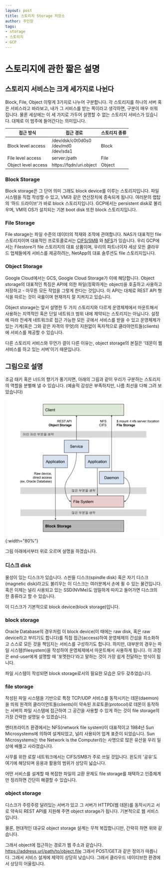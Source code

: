 ```yaml
---
layout: post
title: 스토리지 Storage 저장소
author: 주인장
tags:
- storage
- 스토리지
- GCP
---
```


# 스토리지에 관한 짧은 설명

## 스토리지 서비스는 크게 세가지로 나뉜다

Block, File, Object 이렇게 3가지로 나누어 구분합니다.
각 스토리지를 하나의 서버 혹은 서비스라고 바라보고, 내가 그 서비스를 받는 쪽이라고 생각하면, 구분이 매우 쉬워 집니다.
물론 세상에는 이 세 가지로 가두어 설명할 수 없는 스토리지 서비스가 있습니다. 대체로 이 범주에 들어간다는 의미입니다.

| 접근 방식 | 접근 경로 | 스토리지 종류 |
| -- | -- | -- |
| Block level access | /dev/dsk/c0t0d0s0 <br /> /dev/md0 <br /> /dev/sda1 | Block |
| File level access  |server:/path | File |
| Object level access | https://fqdn/uri.object | Object |

### Block Storage

Block storage은 그 단어 의미 그래도 block device를 이루는 스토리지입니다.
파일시스템을 직접 작성할 수 있고, VM과 같은 연산장치에 종속되게 됩니다.
여러분의 랩탑의 ‘하드 드라이브'가 바로 block 스토리지입니다. 
GCP에서는 persistent disk로 불리우며,
VM의 OS가 설치되는 기본 boot disk 또한 block 스토리지입니다. 

### File Storage

File storage는 파일 수준의 데이터의 적재와 조작에 관여합니다.
NAS가 대표적인 file 스토리지이며 대표적인 프로토콜로서는 
[CIFS/SMB](https://learn.microsoft.com/en-us/windows/win32/fileio/microsoft-smb-protocol-and-cifs-protocol-overview) 와 
[NFS](https://en.wikipedia.org/wiki/Network_File_System)가 있습니다. 
우리 GCP에서는 Filestore가 file 스토리지의 대표 상품이며, 
우리의 파트너이자 세상 모든 클라우드 업체들에게 서비스를 제공하려는, 
NetApp의 대표 솔루션도 file 스토리지입니다.

### Object Storage

Google Cloud에서는 GCS, Google Cloud Storage가 이에 해당합니다.
Object storage의 대표적인 특징은 API에 의한 파일(정확하게는 object)을 호출하고 사용하고 저장하고 - 
아무튼 모든 작업을 그렇게 한다는 것입니다. 
이 API는 대체로 REST API 형식을 따르는 것이 국룰이며 현재까지 잘 지켜지고 있습니다. 

Object storage는 앞서 설명한 두 가지 스토리지와 다르게 운영체제에서 마운트해서 사용하는
지역적인 혹은 단일 네트워크 범위 내에 제약되는 스토리지는 아닙니다.
설정에 따라 전세계 네트워크로 접근 가능한 모든 곳에서 서비스를 받을 수 있고
운영체제가 있는 기계(혹은 그와 같은 자격의 무엇)의 지원없이 독자적으로 
클라아언트들(clients)에 서비스를 제공할 수 있습니다.

다른 스토리지 서비스와 무언가 결이 다른 이유는,
object storage의 본질은 '데몬이 웹 서비스를 하고 있는 서버'이기 때문입니다.

## 그림으로 설명

조금 태키 혹은 너드의 향기가 풍기지면, 
아래의 그림과 같이 우리가 구분하는 스토리지의 역할을 분별해 낼 수 있습니다. 
(예술적 감성은 부족하지만, 나름 최선을 다해 그려 보았습니다)

![storage services in a system](/media/2023/storage-layers2.png){:width="80%"}

그림 아래에서부터 위로 오르며 설명을 하겠습니다.

### 디스크 disk

물성이 있는 디스크가 있습니다. 스핀들 디스크(spindle disk) 혹은 자기 디스크(magnetic disk)라고도
불리우는 이 디스크는 여러분께서 손에 쥘 수 있는 물건입니다. 혹은 이제는 널리 사용되고 있는 SSD(NVMe)도
엄밀하게 따지고 들어가면 디스크의 한 종류라고 할 수 있습니다.

이 디스크가 기본적으로 block device(block storage)입니다.

### block storage

Oracle Database의 경우처럼 이 block device(이 때에는 raw disk, 혹은 raw device라고 부리기도 합니다)를
직접 접근(access)하여 운영체제의 간섭을 최소화하고 스스로 모든 것을 책임지는 서비스를 구성하기도 합니다.
하지만, 대부분의 경우는 파일 시스템(filesystem)을 작성하여 운영체제에서 마운트해서 사용하게 됩니다.
이 과정은 end-user에게 설명할 때 '포멧한다'라고 말하는 것이 가장 쉽게 전달하는 방식이 됩니다. 

파일 시스템이 작성되면 block storage로서의 필요한 모습은 모두 갖추었습니다.

### file storage

작성된 파일 시스템을 기반으로 특정 TCP/UDP 서비스를 동작시키는 데몬(daemon)을 띄워
원격의 클라이언트들(clients)이 약속된 프로토콜(protocol)로 데몬이 동작하는 
서버의 파일 시스템에 접근하여 그 공간을 사용할 수 있게 하는 것이 
file storage의 가장 간략한 설명일 수 있겠습니다.

엔터프라이즈 환경에서는 
NFS(network file system)이 대표적이고 1984년 Sun Microsystems에 의하여
설계되었고, 널리 사용되어 업계 표준이 되었습니다. Sun Microsystems는 
the Network is the Computer라는 사명으로 많은 유산을 우리 일상에 배풀고 사라졌습니다.

사무를 위한 로칼 네트워크에서는 CIFS/SMB가 주로 쓰일 것입니다.
윈도의 '공유'도 여기에 해당되며 응용과 활용의 범위가 상당히 넓습니다. 

어떤 서비스를 설계할 때 복잡한 파일의 교환 문제도 
file storage를 채택하고 인증체계만 정리하면 간단히 해결할 수 있습니다.

### object storage

디스크가 주렁주렁 달려있는 서버가 있고
그 서버가 HTTPD(웹 데몬)를 동작시키고 서로 약속되 REST API를 지원해 주면
object storage가 됩니다. 기본적으로 웹 서비스입니다.

물론, 현대적인 대규모 object storage 설계는 무척 복잡합니디만, 간략히 하면 위와 같습니다.

그래서 object에 접근하는 경로가 웹 주소과 같습니다. https://address.url/path/to/object.file
그래서 POST/GET과 같은 정의가 따릅니다. 그래서 서비스 설게에 제약이 상당히 낮습니다.
그래서 클라우드 네이티브한 환경에서 상당히 어울립니다.
